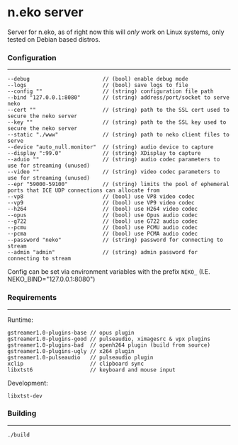 # **n**.eko server
Server for n.eko, as of right now this will *only* work on Linux systems, only tested on Debian based distros.

### Configuration
------
```
--debug                       // (bool) enable debug mode
--logs                        // (bool) save logs to file
--config ""                   // (string) configuration file path
--bind "127.0.0.1:8080"       // (string) address/port/socket to serve neko
--cert ""                     // (string) path to the SSL cert used to secure the neko server
--key ""                      // (string) path to the SSL key used to secure the neko server
--static "./www"              // (string) path to neko client files to serve
--device "auto_null.monitor"  // (string) audio device to capture
--display ":99.0"             // (string) XDisplay to capture
--aduio ""                    // (string) audio codec parameters to use for streaming (unused)
--video ""                    // (string) video codec parameters to use for streaming (unused)
--epr "59000-59100"           // (string) limits the pool of ephemeral ports that ICE UDP connections can allocate from
--vp8                         // (bool) use VP8 video codec
--vp9                         // (bool) use VP9 video codec
--h264                        // (bool) use H264 video codec
--opus                        // (bool) use Opus audio codec
--g722                        // (bool) use G722 audio codec
--pcmu                        // (bool) use PCMU audio codec
--pcma                        // (bool) use PCMA audio codec
--password "neko"             // (string) password for connecting to stream
--admin "admin"               // (string) admin password for connecting to stream
```

Config can be set via environment variables with the prefix `NEKO_` (I.E. NEKO_BIND="127.0.0.1:8080")

### Requirements
------
Runtime:
```
gstreamer1.0-plugins-base // opus plugin
gstreamer1.0-plugins-good // pulseaudio, ximagesrc & vpx plugins
gstreamer1.0-plugins-bad  // openh264 plugin (build from source)
gstreamer1.0-plugins-ugly // x264 plugin
gstreamer1.0-pulseaudio   // pulseaudio plugin
xclip                     // clipboard sync
libxtst6                  // keyboard and mouse input
```

Development:
```
libxtst-dev
```

### Building
------
```
./build
```
